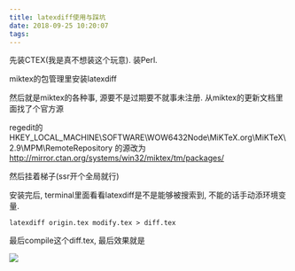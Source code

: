 ```yaml
---
title: latexdiff使用与踩坑
date: 2018-09-25 10:20:07
tags: 
---
```

先装CTEX(我是真不想装这个玩意). 装Perl.

miktex的包管理里安装latexdiff

然后就是miktex的各种事, 源要不是过期要不就事未注册. 从miktex的更新文档里面找了个官方源

regedit的
HKEY_LOCAL_MACHINE\SOFTWARE\WOW6432Node\MiKTeX.org\MiKTeX\2.9\MPM\RemoteRepository
的源改为
http://mirror.ctan.org/systems/win32/miktex/tm/packages/

然后挂着梯子(ssr开个全局就行)

安装完后, terminal里面看看latexdiff是不是能够被搜索到, 不能的话手动添环境变量.

```
latexdiff origin.tex modify.tex > diff.tex
```

最后compile这个diff.tex, 最后效果就是

![](http://otivusbsc.bkt.clouddn.com/fe28b16a-a7fd-4aeb-a091-b9b5ca3ebe4a)


